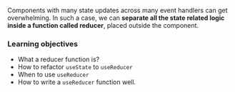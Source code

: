 Components with many state updates across many event handlers can get overwhelming.
In such a case, we can **separate all the state related logic inside a function called reducer**, placed outside the component.

### Learning objectives
- What a reducer function is?
- How to refactor `useState` to `useReducer`
- When to use `useReducer`
- How to write a `useReducer` function well.

